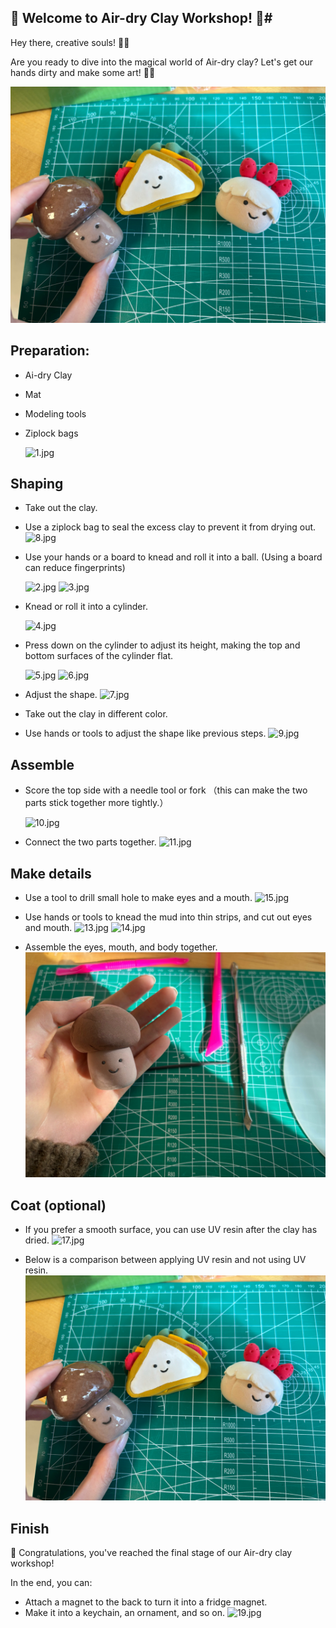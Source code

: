 ## 🌈 Welcome to Air-dry Clay Workshop! 🌈#
Hey there, creative souls! 🎨✨ 

Are you ready to dive into the magical world of Air-dry clay? Let's get our hands dirty and make some art! 🥳🥳

![18.jpg](assets/18compare.jpg)

##   Preparation:
- Ai-dry Clay
- Mat
- Modeling tools
- Ziplock bags

    ![1.jpg](assets/1preparation.jpg)

##   Shaping
- Take out the clay.
- Use a ziplock bag to seal the excess clay to prevent it from drying out.
    ![8.jpg](assets/8ziplockbag.jpg)

- Use your hands or a board to knead and roll it into a ball. (Using a board can reduce fingerprints)
    
    ![2.jpg](assets/2rolling1.jpg)
    ![3.jpg](assets/3rolling2.jpg)
    
- Knead or roll it into a cylinder.
    
    ![4.jpg](assets/4cylinder.jpg)

- Press down on the cylinder to adjust its height, making the top and bottom surfaces of the cylinder flat.

    ![5.jpg](assets/5push.jpg)
    ![6.jpg](assets/6pushedcylinder.jpg)

- Adjust the shape.
    ![7.jpg](assets/7adjustshape.jpg)

- Take out the clay in different color.
- Use hands or tools to adjust the shape like previous steps.
    ![9.jpg](assets/9tooladjust.jpg)

##  Assemble
- Score the top side with a needle tool or fork （this can make the two parts stick together more tightly.）

    ![10.jpg](assets/10surface.jpg)

- Connect the two parts together.
    ![11.jpg](assets/11assemble.jpg)

##  Make details

- Use a tool to drill small hole to make eyes and a mouth.
    ![15.jpg](assets/15drill.jpg)

- Use hands or tools to knead the mud into thin strips, and cut out eyes and mouth.
    ![13.jpg](assets/13rollingeyes.jpg)
    ![14.jpg](assets/14cuteyes.jpg)

- Assemble the eyes, mouth, and body together.
    ![16.jpg](assets/16assembleeyes.jpg)

##  Coat (optional)
- If you prefer a smooth surface, you can use UV resin after the clay has dried.
    ![17.jpg](assets/17uv.jpg)

- Below is a comparison between applying UV resin and not using UV resin.
    ![18.jpg](assets/18compare.jpg)

## Finish
🎉 Congratulations, you've reached the final stage of our Air-dry clay workshop! 

In the end, you can:
- Attach a magnet to the back to turn it into a fridge magnet.
- Make it into a keychain, an ornament, and so on.
    ![19.jpg](assets/19magnet.jpg)











